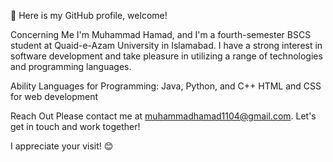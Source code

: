👋 Here is my GitHub profile, welcome!

Concerning Me
I'm Muhammad Hamad, and I'm a fourth-semester BSCS student at Quaid-e-Azam University in Islamabad. I have a strong interest in software development and take pleasure in utilizing a range of technologies and programming languages.

Ability
Languages for Programming: Java, Python, and C++
HTML and CSS for web development

Reach Out
Please contact me at muhammadhamad1104@gmail.com. Let's get in touch and work together!

I appreciate your visit! 😊
